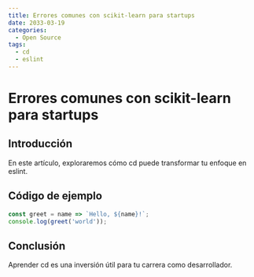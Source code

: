 ```yaml
---
title: Errores comunes con scikit-learn para startups
date: 2033-03-19
categories:
  - Open Source
tags:
  - cd
  - eslint
---
```


# Errores comunes con scikit-learn para startups

## Introducción

En este artículo, exploraremos cómo cd puede transformar tu enfoque en eslint.

## Código de ejemplo

```javascript
const greet = name => `Hello, ${name}!`;
console.log(greet('world'));
```

## Conclusión

Aprender cd es una inversión útil para tu carrera como desarrollador.